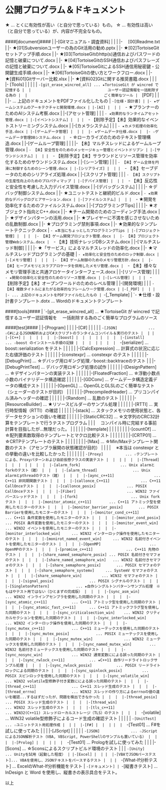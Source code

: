 公開プログラム＆ドキュメント
======

 ★ ... とくに有効性が高い（と自分で思っている）もの。
 ☆ ... 有効性は高い（と自分で思っている）が、内容が不完全なもの。

####[document]####
     |
     |-[Gitマニュアル・調査資料]
     |  |
     |  |- 　[00]Readme.txt
     |  |- ★[01]Subversionユーザーの為のGit活用の勧め.pptx
     |  |- ★[02]TortoiseGitセットアップ手順.docx
     |  |- ★[03]TortoiseGitのhttp(s)通信およびパスワードの記憶と破棄について.docx
     |  |- ★[04]TortoiseGitのSSH通信およびパスフレーズの記憶と破棄について.docx
     |  |- ★[05]TortoiseGitによるSSH通信用秘密鍵・公開鍵生成手順.docx
     |  |- ★[06]TortoiseGitの使い方とワークフロー.docx
     |  |- ★[資料01]Gitサーバー比較.xlsx
     |  |- ★[資料02]Gitに関する推奨書籍.docx
     |  |
     |  |- [Tools]
     |  |   |
     |  |   `-[git_erase_wincred_all] ... ★TortoiseGit が wincred で記憶する
     |  |                                 　ユーザー認証情報を一括削除する為の
     |  |                                 　ごく簡単なツール
     |  `[PDF]
     |    |
     |    |- ... 上記のドキュメントをPDFファイル化したもの
     |
     `-[仕様・設計書]
        |
        |- ★ゲームシステムのアーキテクチャと開発環境.docx
        |
        |-[AI]
        |  |
        |  `- ★プランナーのためのAIシステム考察.docx
        |
        |-[アセット管理]
        |  |
        |  `- ★効果的なランタイムアセット管理.docx
        |
        |-[イベントシステム]
        |  |
        |  `- 【削除予定】【未】効果的なイベントストリーミングシステム.docx
        |
        |-[カメラシステム]
        |  |
        |  `- ★カメラ処理の効率化手法.docx
        |
        |-[ゲームデータ管理]
        |  |
        |  |- ★ゲームデータ仕様.docx
        |  |- ☆ゲームデータ管理DBシステム.docx
        |  `- ☆ローカライズのためのテキスト管理構造.docx
        |
        |-[ゲームループ管理]
        |  |
        |  |- 【未】マルチスレッドによるゲームループ管理.docx
        |  `- 【未】安全性をのためのメッセージキュー管理とイベントドリブン
        |
        |-[サウンドシステム]
        |  |
        |  `- 【削除予定】【未】サラウンドとリソース管理を効率化するためのサウンドシステム.docx
        |
        |-[シーン管理]
        |  |
        |  `- 【未】ゲーム全体を円滑に制御するためのシーン管理.docx
        |
        |-[シリアライズ]
        |  |
        |  `- 【未】セーブデータのためのシリアライズ処理.docx
        |
        |-[スクリプト管理]
        |  |
        |  `- 【未】スクリプトの生産性向上のためのプロパティマップ
        |
        |-[デバイス管理]
        |  |
        |  `- 【未】反応性と安全性を考慮した入力デバイス管理.docx
        |
        |-[デバッグシステム]
        |  |
        |  |- ☆デバッグ制御システム.docx
        |  |- ★ユニットテストと継続的ビルド.docx
        |  `- ★効果的なデバッグログとアサーション.docx
        |
        |-[ファイルシステム]
        |  |
        |  `- ★開発を効率化するためのファイルシステム.docx
        |
        |-[プログラミングTips]
        |  |
        |  |- ★オブジェクト指向とC++.docx
        |  |- ★チーム開発のためのコーディング手法.docx
        |  |- ★デザインパターンの活用.docx
        |  |- ★プレイヤーに不満を感じさせないための乱数制御.docx
        |  |- ★プログラミング禁則事項.docx
        |  |- ★効果的なテンプレートテクニック.docx
        |  `- ★本当にちょっとしたプログラミングTips
        |
        |-[プロジェクト管理]
        |  |
        |  |- 【未】ゲーム開発プロジェクト管理.docx
        |  |- 【未】プロジェクト管理Webシステム.docx
        |  `- 【未】技術ナレッジDBシステム.docx
        |
        |-[マルチスレッド制御]
        |  |
        |  |- ★「サービス」によるマルチスレッドの効率化.docx
        |  |- ★マルチスレッドプログラミングの基礎
        |  `- ★効率化と安全性のためのロック制御.docx
        |
        |-[メモリ管理]
        |  |
        |  |- 【未】ゲーム制御のためのメモリ管理方針.docx
        |  |- 【未】ヒープメモリとスラブアロケータを併用したメモリ管理.docx
        |  `- 【未】様々なメモリ管理手法と共通アロケータインターフェース.docx
        |
        |-[リソース管理]
        |  |
        |  `- ★開発の効率化と安全性のためのリソース管理.docx
        |
        |-[レベル管理]
        |  |
        |  `- 【削除予定】【未】オープンワールドのためのレベル管理
        |
        |-[開発環境]
        |  |
        |  `- 【未】複数タイトルにまたがる効率的なフレームワーク管理.docx
        |
        |-[_PDF]
        |  |
        |  |- ... 上記のドキュメントをPDFファイル化したもの
        |
        `-[_Template]
           |
           `- ★仕様・設計書テンプレート.dotx ... Wordのドキュメントテンプレート

####[tools]####
     |
     `-[git_erase_wincred_all]   ... ★TortoiseGit が wincred で記憶するユーザー認証情報を
                                     　一括削除する為のごく簡単なプログラムのソース

####[test]####
     |
     |-[Program]
     |  |
     |  |-[C#]
     |  |  |
     |  |  `-[JSON]              ... ☆C#によるJSON解析およびC#スクリプトのランタイムコンパイル＆実行のテスト
     |  |
     |  |-[C++]
     |  |  |
     |  |  |-[boost]
     |  |  |  |
     |  |  |  |-[install]        ... ☆boost のインストール手順の記録
     |  |  |  |
     |  |  |  `-[serializer]     ... boost::serialization をテスト
     |  |  |
     |  |  |-[CalcExpression]    ... 計算式の状況に応じた右値評価のテスト
     |  |  |
     |  |  |-[constexpr]         ... constexpr のテスト
     |  |  |
     |  |  |-[DebugPrint]        ... ☆デバッグ用ロギング処理／boost::backtraceのテスト
     |  |  |-[DebugPrintTest]    ... デバッグ用ロギング処理の試作
     |  |  |
     |  |  |-[DesignPattern]     ... ☆デザインパターンの実装テスト
     |  |  |
     |  |  |-[FloatedFraction]   ... ☆浮動小数点小数のバイナリデータ構造確認
     |  |  |
     |  |  |-[GDConv]            ... ゲームデータ構造定義データの構成テスト
     |  |  |
     |  |  |-[OpenGL]            ... OpenGLとGLSLのごく簡単なテスト（シェーダーのテストが目的）
     |  |  |
     |  |  |-[PrecompiledHeader] ... プリコンパイル済みヘッダーの確認
     |  |  |
     |  |  |-[Random]            ... 乱数のテスト
     |  |  |
     |  |  |-[ResourceBuilder]   ... ★リソースビルダーのサンプル処理
     |  |  |
     |  |  |-[RTTI]              ... 実行時型情報（RTTI）の確認
     |  |  |
     |  |  |-[stack]             ... スタックメモリの使用状態と、各データセクションの扱いを確認
     |  |  |
     |  |  |-[StaticCRC32]       ... ☆文字列のCRC32計算をテンプレートで行うテストプログラム
     |  |  |                         　コンパイル時に完結する事前計算を目指したが...無理だった。
     |  |  |
     |  |  |-[template]
     |  |  |  |
     |  |  |  |-[countOf]        ... ☆配列要素数取得のテンプレートとマクロ比較テスト
     |  |  |  |
     |  |  |  |-[CRTP01]         ... ☆CRTPテンプレートのテスト
     |  |  |  |
     |  |  |  |-[Max]            ... ☆Min/Maxテンプレート関数のテスト（アセンブラ展開の状態確認が目的）
     |  |  |  |                      　※本当は constexpr との挙動の違いを比較したかった
     |  |  |  |
     |  |  |  `-[Proxy]          ... ☆テンプレートによる、Proxyパターンおよび自前仮想クラスの実装テスト
     |  |  |
     |  |  |-[Thread]
     |  |  |  |
     |  |  |  |-[alarm_fork]                  ... Unix alarmとforkのテスト（雑）
     |  |  |  |-[alarm_thread]                ... Unix alarmとpthreadのテスト（雑）
     |  |  |  |-[aync_c++11]                  ... C++11 非同期関数テスト
     |  |  |  |-[callonce_C++11]              ... C++11 CallOnceテスト
     |  |  |  |-[callonce_posix]              ... POSIX CallOnceテスト
     |  |  |  |-[Fiber]                       ... WIN32 ファイバースレッドテスト
     |  |  |  |-[fork]                        ... Unix forkテスト
     |  |  |  |-[monitor_atomic_c++11]        ... C++11 アトミック型を使用したモニターのテスト
     |  |  |  |-[monitor_barrier_posix]       ... POSIX Barrierを使用したモニターのテスト
     |  |  |  |-[monitor_cond_c++11]          ... C++11 条件変数を使用したモニターのテスト
     |  |  |  |-[monitor_cond_posix]          ... POSIX 条件変数を使用したモニターのテスト
     |  |  |  |-[monitor_event_win]           ... WIN32 イベントを使用したモニターのテスト
     |  |  |  |-[monitor_interlocked_win]     ... WIN32 インターロック操作を使用したモニターのテスト
     |  |  |  |-[monirot_named_event_win]     ... WIN32 名前付きイベントを使用したモニターのテスト
     |  |  |  |-[OpenMP]                      ... OpenMPのテスト
     |  |  |  |-[promise_c++11]               ... C++11 先物のテスト
     |  |  |  |-[share_named_semaphore_posix] ... POSIX 名前付きセマフォのテスト
     |  |  |  |-[share_named_semaphore_win]   ... WIN32 名前付きセマフォのテスト
     |  |  |  |-[share_semaphore_posix]       ... POSIX セマフォのテスト
     |  |  |  |-[share_semaphore_systemv]     ... SystemV セマフォのテスト
     |  |  |  |-[share_semaphore_win]         ... WIN32 セマフォのテスト
     |  |  |  |-[signal_posix]                ... POSIX シグナルのテスト
     |  |  |  |-[SingletonPattern]            ... ★自作シングルトンパターンサンプル処理　※もはやテスト用ではない（ひとまずの完成版）
     |  |  |  |-[sync_asm_win]                ... WIN32 インラインアセンブラを使用した同期のテスト
     |  |  |  |-[sync_atomic_c++11]           ... C++11 アトミック型を使用した同期のテスト
     |  |  |  |-[sync_atomic_fast_c++11]      ... C++11 アトミックフラグ型を使用した同期のテスト
     |  |  |  |-[sync_criticalsection_win]    ... WIN32 クリティカルセクションを使用した同期のテスト
     |  |  |  |-[sync_interlocked_win]        ... WIN32 インターロック操作を使用した同期のテスト
     |  |  |  |-[sync_mutex_c++11]            ... C++11 ミューテックスを使用した同期のテスト
     |  |  |  |-[sync_mutex_posix]            ... POSIX ミューテックスを使用した同期のテスト
     |  |  |  |-[sync_mutex_win]              ... WIN32 ミューテックスを使用した同期のテスト
     |  |  |  |-[sync_named_mutex_win]        ... WIN32 名前付きミューテックスを使用した同期のテスト
     |  |  |  |-[sync_nosync_win]             ... WIN32 通常変数にによる誤った同期のテスト
     |  |  |  |-[sync_rwlock_c++11]           ... ★C++11 自作リードライトロックサンプル処理
     |  |  |  |-[sync_rwlock_posix]           ... POSIX リードライトロックによる同期のテスト
     |  |  |  |-[sync_spinlock_posix]         ... POSIX スピンロックを使用した同期のテスト
     |  |  |  |-[sync_volatile_win]           ... WIN32 volatile型修飾子付き変数にによる誤った同期のテスト
     |  |  |  |-[thread_c++11]                ... C++11 スレッド生成のテスト
     |  |  |  |-[thread_errno]                ... WIN32 スレッドの作り方によるerrnoの値の違いを確認...するはずだったが、問題を検出できなかった
     |  |  |  |-[thread_posix]                ... POSIX スレッド生成のテスト
     |  |  |  |-[thread_win]                  ... WIN32 スレッド生成のテスト
     |  |  |  |-[tls_c++11]                   ... WIN32(C++11) スレッドローカルストレージ（TLS）のテスト
     |  |  |  `-[volatile]                    ... WIN32 volatile型修飾子によるコード生成の確認テスト
     |  |  |
     |  |  `-[UnitTest]          ... ☆ユニットテスト用処理作成
     |  |
     |  |-[F#]
     |  |  |
     |  |  `-[Test01]            ... F#を試しに使ってみた
     |  |
     |  |-[JScript]
     |  |  |
     |  |  `-[JSON]              ... ☆JScriptによるJSON解析テスト（VBA, VBScript, PowerShellのサンプルも置いている）
     |  |
     |  |-[Prolog]
     |  |  |
     |  |  `-[Test01]            ... Prologを試しに使ってみた
     |  |
     |  |-[Scons]                ... ☆Sconsによるスクリプトビルド環境のテスト
     |  |
     |  `-[Unity]                ... Unityを試用（起動した程度）
     |
     |-[Excel]
     |  |
     |  |-[VBAでJSONパーステスト]... VBAを使用し、JSONテキストをパースするテスト
     |  |
     |  `-[What-If分析テスト]    ... ExcelのWhat-If分析機能をテスト
     |
     `-[ドキュメント]
        |
        `-[縦書きテスト]         ... InDesign と Word を使用し、縦書きの表示具合をテスト。

以上
